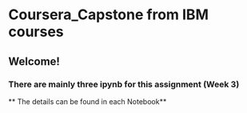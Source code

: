 # Coursera_Capstone from IBM courses 

## Welcome!

### There are mainly three ipynb for this assignment (Week 3)

** The details can be found in each Notebook**


